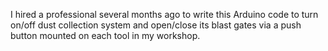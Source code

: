 I hired a professional several months ago to write this Arduino code to turn on/off dust collection system and open/close its blast gates
via a push button mounted on each tool in my workshop.
